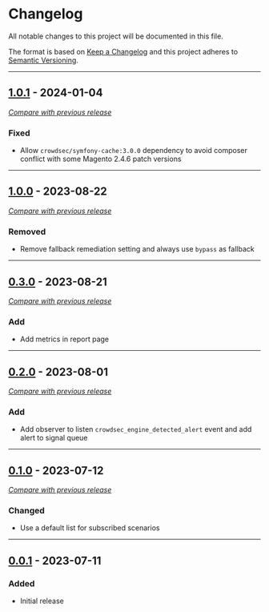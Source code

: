 # Changelog
All notable changes to this project will be documented in this file.

The format is based on [Keep a Changelog](https://keepachangelog.com/en)
and this project adheres to [Semantic Versioning](https://semver.org/spec/v2.0.0.html).

---

## [1.0.1](https://github.com/crowdsecurity/magento-cs-extension/releases/tag/v1.0.1) - 2024-01-04
[_Compare with previous release_](https://github.com/crowdsecurity/magento-cs-extension/compare/v1.0.0...v1.0.1)


### Fixed

- Allow `crowdsec/symfony-cache:3.0.0` dependency to avoid composer conflict with some Magento 2.4.6 patch versions

---


## [1.0.0](https://github.com/crowdsecurity/magento-cs-extension/releases/tag/v1.0.0) - 2023-08-22
[_Compare with previous release_](https://github.com/crowdsecurity/magento-cs-extension/compare/v0.3.0...v1.0.0)


### Removed

- Remove fallback remediation setting and always use `bypass` as fallback

---

## [0.3.0](https://github.com/crowdsecurity/magento-cs-extension/releases/tag/v0.3.0) - 2023-08-21
[_Compare with previous release_](https://github.com/crowdsecurity/magento-cs-extension/compare/v0.2.0...v0.3.0)


### Add

- Add metrics in report page

---

## [0.2.0](https://github.com/crowdsecurity/magento-cs-extension/releases/tag/v0.2.0) - 2023-08-01
[_Compare with previous release_](https://github.com/crowdsecurity/magento-cs-extension/compare/v0.1.0...v0.2.0)


### Add

- Add observer to listen `crowdsec_engine_detected_alert` event and add alert to signal queue

---

## [0.1.0](https://github.com/crowdsecurity/magento-cs-extension/releases/tag/v0.1.0) - 2023-07-12
[_Compare with previous release_](https://github.com/crowdsecurity/magento-cs-extension/compare/v0.0.1...v0.1.0)


### Changed

- Use a default list for subscribed scenarios


---

## [0.0.1](https://github.com/crowdsecurity/magento-cs-extension/releases/tag/v0.0.1) - 2023-07-11

### Added
- Initial release
